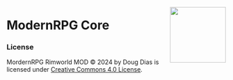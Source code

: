 <p>
  <img src="Media/Icon_CE_large.png" height="128" align="right">
  <h1 align="left">ModernRPG Core</h1>
</p>

### License
MordernRPG Rimworld MOD © 2024 by Doug Dias is licensed under [Creative Commons 4.0 License](https://creativecommons.org/licenses/by-nc-sa/4.0/).
